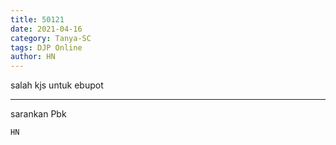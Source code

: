 ```yaml
---
title: 50121
date: 2021-04-16
category: Tanya-SC
tags: DJP Online
author: HN
---
```


salah kjs untuk ebupot

---

sarankan Pbk

`HN`

